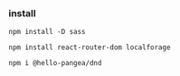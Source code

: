 ### install

```
npm install -D sass

```

```
npm install react-router-dom localforage
```

```
npm i @hello-pangea/dnd
```